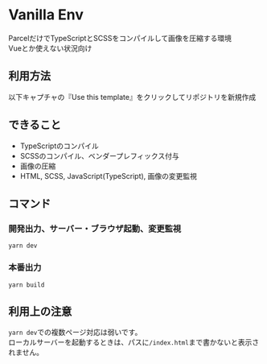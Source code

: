 # Vanilla Env
ParcelだけでTypeScriptとSCSSをコンパイルして画像を圧縮する環境  
Vueとか使えない状況向け

## 利用方法
以下キャプチャの『Use this template』をクリックしてリポジトリを新規作成

## できること
- TypeScriptのコンパイル
- SCSSのコンパイル、ベンダープレフィックス付与
- 画像の圧縮
- HTML, SCSS, JavaScript(TypeScript), 画像の変更監視

## コマンド
### 開発出力、サーバー・ブラウザ起動、変更監視
```
yarn dev
```

### 本番出力
```
yarn build
```

## 利用上の注意
`yarn dev`での複数ページ対応は弱いです。  
ローカルサーバーを起動するときは、パスに`/index.html`まで書かないと表示されません。